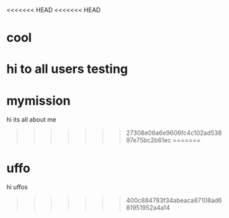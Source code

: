 <<<<<<< HEAD
<<<<<<< HEAD
# cool
hi to all users testing
=======
# mymission
hi its all about me
>>>>>>> 27308e06a6e9606fc4c102ad53897e75bc2b61ec
=======
# uffo
hi uffos
>>>>>>> 400c884783f34abeaca87108ad681951952a4a14
